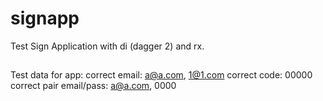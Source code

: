 signapp
============
Test Sign Application with di (dagger 2) and rx.

##
Test data for app:
  correct email: a@a.com, 1@1.com
  correct code: 00000
  correct pair email/pass: a@a.com, 0000

